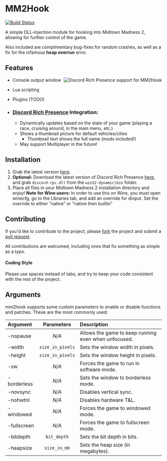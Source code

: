 MM2Hook
=======
[![Build Status](https://ci.appveyor.com/api/projects/status/github/Fireboyd78/mm2hook?branch=master&svg=true)](https://ci.appveyor.com/project/Fireboyd78/mm2hook)

A simple DLL-injection module for hooking into Midtown Madness 2, allowing for further control of the game.

Also included are complimentary bug-fixes for random crashes, as well as a fix for the infamous **heap overrun** error.

## Features
<img align="right" src="https://i.imgur.com/A5ZMdzB.png" alt="Discord Rich Presence support for MM2Hook" />

 * Console output window
 * Lua scripting
 * Plugins (TODO)
 
 * ### [Discord Rich Presence](https://discordapp.com/rich-presence) Integration:
   * Dynamically updates based on the state of your game (playing a race, cruising around, in the main menu, etc.)
   * Shows a thumbnail picture for default vehicles/cities
     - Thumbnail text shows the full name (mods included!)
   * May support Multiplayer in the future!
 
## Installation
1) Grab the latest version [here](https://ci.appveyor.com/project/Fireboyd78/mm2hook/build/artifacts).
2) **Optional:** Download the latest version of Discord Rich Presence [here](https://github.com/discordapp/discord-rpc/releases/latest), and grab `discord-rpc.dll` from the `win32-dynamic\bin` folder.
3) Place all files in your Midtown Madness 2 installation directory and enjoy!
**Note for Wine users:** In order to use this on Wine, you must open winecfg, go to the Libraries tab, and add an override for dinput. Set the override to either "native" or "native then builtin"
 
## Contributing
If you'd like to contribute to the project, please [fork](https://help.github.com/articles/about-forks/) the project and submit a [pull request](https://help.github.com/articles/about-pull-requests/).
 
All contributions are welcomed, including ones that fix something as simple as a typo.
 
#### Coding Style
Please use spaces instead of tabs, and try to keep your code consistent with the rest of the project.

## Arguments

mm2hook supports some custom parameters to enable or disable functions and patches. These are the most commonly used:

| Argument | Parameters | Description |
| :------- | :--------: | :---------- |
| -nopause | *N/A*      | Allows the game to keep running even when unfocused. |
| -width | `size_in_pixels` | Sets the window width in pixels. |
| -height | `size_in_pixels` | Sets the window height in pixels. |
| -sw | *N/A* | Forces the game to run in software mode. |
| -borderless | *N/A* | Sets the window to borderless mode. |
| -novsync | *N/A* | Disables vertical sync. |
| -nohwtnl | *N/A* | Disables hardware T&L. |
| -windowed | *N/A* | Forces the game to windowed mode. |
| -fullscreen | *N/A* | Forces the game to fullscreen mode. |
| -bitdepth | `bit_depth` | Sets the bit depth in bits. |
| -heapsize | `size_in_mb` | Sets the heap size (in megabytes). |
